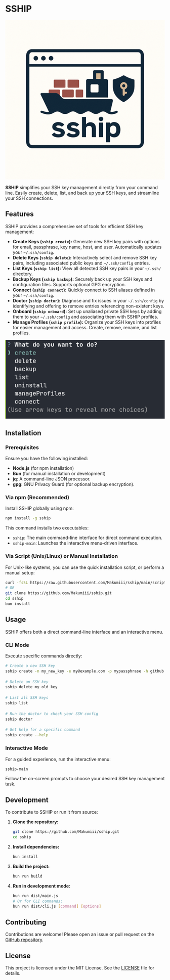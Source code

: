 # SSHIP

![SSHIP Logo](assets/sship-logo.png)

**SSHIP** simplifies your SSH key management directly from your command line. Easily create, delete, list, and back up your SSH keys, and streamline your SSH connections.

## Features

SSHIP provides a comprehensive set of tools for efficient SSH key management:

*   **Create Keys (`sship create`):** Generate new SSH key pairs with options for email, passphrase, key name, host, and user. Automatically updates your `~/.ssh/config`.
*   **Delete Keys (`sship delete`):** Interactively select and remove SSH key pairs, including associated public keys and `~/.ssh/config` entries.
*   **List Keys (`sship list`):** View all detected SSH key pairs in your `~/.ssh/` directory.
*   **Backup Keys (`sship backup`):** Securely back up your SSH keys and configuration files. Supports optional GPG encryption.
*   **Connect (`sship connect`):** Quickly connect to SSH aliases defined in your `~/.ssh/config`.
*   **Doctor (`sship doctor`):** Diagnose and fix issues in your `~/.ssh/config` by identifying and offering to remove entries referencing non-existent keys.
*   **Onboard (`sship onboard`):** Set up unaliased private SSH keys by adding them to your `~/.ssh/config` and associating them with SSHIP profiles.
*   **Manage Profiles (`sship profile`):** Organize your SSH keys into profiles for easier management and access. Create, remove, rename, and list profiles.

![SSHIP Screenshot](assets/sship-ss.png)

## Installation

### Prerequisites

Ensure you have the following installed:

*   **Node.js** (for npm installation)
*   **Bun** (for manual installation or development)
*   **jq**: A command-line JSON processor.
*   **gpg**: GNU Privacy Guard (for optional backup encryption).

### Via npm (Recommended)

Install SSHIP globally using npm:

```bash
npm install -g sship
```

This command installs two executables:
*   `sship`: The main command-line interface for direct command execution.
*   `sship-main`: Launches the interactive menu-driven interface.

### Via Script (Unix/Linux) or Manual Installation

For Unix-like systems, you can use the quick installation script, or perform a manual setup:

```bash
curl -fsSL https://raw.githubusercontent.com/Makumiii/sship/main/scripts/bash/install.sh | sh
# OR
git clone https://github.com/Makumiii/sship.git
cd sship
bun install
```

## Usage

SSHIP offers both a direct command-line interface and an interactive menu.

### CLI Mode

Execute specific commands directly:

```bash
# Create a new SSH key
sship create -n my_new_key -e my@example.com -p mypassphrase -h github.com -u git

# Delete an SSH key
sship delete my_old_key

# List all SSH keys
sship list

# Run the doctor to check your SSH config
sship doctor

# Get help for a specific command
sship create --help
```

### Interactive Mode

For a guided experience, run the interactive menu:

```bash
sship-main
```

Follow the on-screen prompts to choose your desired SSH key management task.

## Development

To contribute to SSHIP or run it from source:

1.  **Clone the repository:**
    ```bash
    git clone https://github.com/Makumiii/sship.git
    cd sship
    ```
2.  **Install dependencies:**
    ```bash
    bun install
    ```
3.  **Build the project:**
    ```bash
    bun run build
    ```
4.  **Run in development mode:**
    ```bash
    bun run dist/main.js
    # Or for CLI commands:
    bun run dist/cli.js [command] [options]
    ```

## Contributing

Contributions are welcome! Please open an issue or pull request on the [GitHub repository](https://github.com/Makumiii/sship).

## License

This project is licensed under the MIT License. See the [LICENSE](LICENSE) file for details.